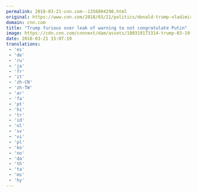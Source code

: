 ```yaml
---
permalink: 2018-03-21-cnn.com--1356804298.html
original: https://www.cnn.com/2018/03/21/politics/donald-trump-vladimir-putin-congratulations/index.html
domain: cnn.com
title: "Trump furious over leak of warning to not congratulate Putin"
image: https://cdn.cnn.com/cnnnext/dam/assets/180319173314-trump-03-19---1-super-tease.jpg
date: 2018-03-21 15:07:19
translations: 
 - 'es'
 - 'de'
 - 'ru'
 - 'ja'
 - 'fr'
 - 'it'
 - 'zh-CN'
 - 'zh-TW'
 - 'ar'
 - 'fa'
 - 'pt'
 - 'hi'
 - 'tr'
 - 'id'
 - 'nl'
 - 'sv'
 - 'vi'
 - 'pl'
 - 'ko'
 - 'no'
 - 'da'
 - 'th'
 - 'ta'
 - 'ms'
 - 'hy'
---
```


